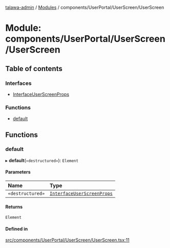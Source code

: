 [talawa-admin](../README.md) / [Modules](../modules.md) / components/UserPortal/UserScreen/UserScreen

# Module: components/UserPortal/UserScreen/UserScreen

## Table of contents

### Interfaces

- [InterfaceUserScreenProps](../interfaces/components_UserPortal_UserScreen_UserScreen.InterfaceUserScreenProps.md)

### Functions

- [default](components_UserPortal_UserScreen_UserScreen.md#default)

## Functions

### default

▸ **default**(`«destructured»`): `Element`

#### Parameters

| Name | Type |
| :------ | :------ |
| `«destructured»` | [`InterfaceUserScreenProps`](../interfaces/components_UserPortal_UserScreen_UserScreen.InterfaceUserScreenProps.md) |

#### Returns

`Element`

#### Defined in

[src/components/UserPortal/UserScreen/UserScreen.tsx:11](https://github.com/pateldivyesh1323/talawa-admin/blob/477e50c/src/components/UserPortal/UserScreen/UserScreen.tsx#L11)
